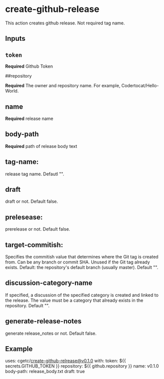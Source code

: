 # create-github-release

This action creates github release.
Not required tag name.

## Inputs

## `token`

**Required** Github Token

##repository

**Required** The owner and repository name. For example, Codertocat/Hello-World.

## name

**Required** release name

## body-path

**Required** path of release body text

## tag-name:

release tag name. Defautl "".

## draft

draft or not. Default false.

## prelesease:

prerelease or not. Default false.

## target-commitish:

Specifies the commitish value that determines where the Git tag is created from. Can be any branch or commit SHA. Unused if the Git tag already exists. Default: the repository's default branch (usually master). Default "".

## discussion-category-name

If specified, a discussion of the specified category is created and linked to the release. The value must be a category that already exists in the repository. Default "".

## generate-release-notes

generate release_notes or not. Default false.


## Example

uses: cgetc/create-github-relrease@v0.1.0
with:
    token: ${{ secrets.GITHUB_TOKEN }}
    repository: ${{ github.repository }}
    name: v0.1.0
    body-path: release_body.txt
    draft: true
